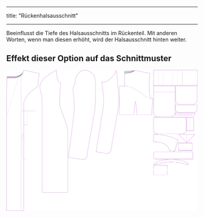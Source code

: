 - - -
title: "Rückenhalsausschnitt"
- - -

Beeinflusst die Tiefe des Halsausschnitts im Rückenteil. Mit anderen Worten, wenn man diesen erhöht, wird der Halsausschnitt hinten weiter.

## Effekt dieser Option auf das Schnittmuster

![Dieses Bild zeigt den Effekt dieser Variable, indem es unterschiedliche Masse dieser Variable überlagert darstellt](carlita_backneckcutout_sample.svg "Effekt dieser Variable auf das Schnittmuster")
